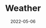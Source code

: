 ---
title: Weather
id: weather
tech: API, JavaScript
date: 2022-05-06
link: https://z-c-code.github.io/weather/
linktext: View
---